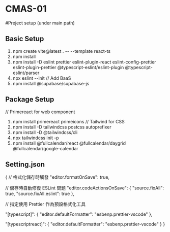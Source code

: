 # CMAS-01

#Preject setup (under main path)

## Basic Setup

1. npm create vite@latest . -- --template react-ts
2. npm install
3. npm install -D eslint prettier eslint-plugin-react eslint-config-prettier eslint-plugin-prettier @typescript-eslint/eslint-plugin @typescript-eslint/parser
4. npx eslint --init
   // Add BaaS
5. npm install @supabase/supabase-js

## Package Setup

// Primereact for web component

1. npm install primereact primeicons
   // Tailwind for CSS
2. npm install -D tailwindcss postcss autoprefixer
3. npm install -D @tailwindcss/cli
4. npx tailwindcss init -p
5. npm install @fullcalendar/react @fullcalendar/daygrid @fullcalendar/google-calendar

## Setting.json

{
// 格式化儲存時觸發
"editor.formatOnSave": true,

// 儲存時自動修復 ESLint 問題
"editor.codeActionsOnSave": {
"source.fixAll": true,
"source.fixAll.eslint": true
},

// 指定使用 Prettier 作為預設格式化工具

"[typescript]": {
"editor.defaultFormatter": "esbenp.prettier-vscode"
},

"[typescriptreact]": {
"editor.defaultFormatter": "esbenp.prettier-vscode"
}
}
